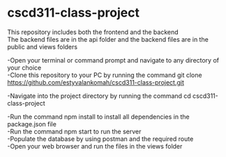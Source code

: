 # cscd311-class-project  

This repository includes both the frontend and the backend  
The backend files are in the api folder and the backend files are in the public and views folders

-Open your terminal or command prompt and navigate to any directory of your choice  
-Clone this repository to your PC by running the command git clone https://github.com/estyvalankomah/cscd311-class-project.git  

-Navigate into the project directory by running the command cd cscd311-class-project  

-Run the command npm install to install all dependencies in the package.json file  
-Run the command npm start to run the server  
-Populate the database by using postman and the required route  
-Open your web browser and run the files in the views folder




